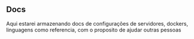 ## Docs

Aqui estarei armazenando docs de configurações de servidores, dockers, linguagens como referencia, com o proposito de ajudar outras pessoas
